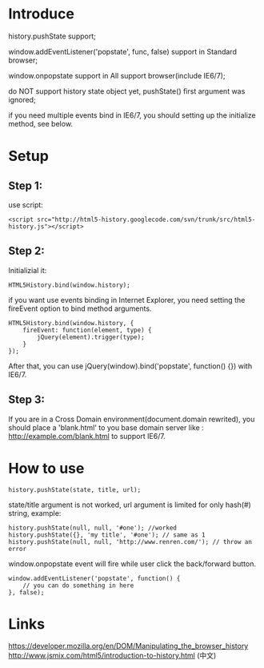 # Introduce

history.pushState support;

window.addEventListener('popstate', func, false) support in Standard browser;

window.onpopstate support in All support browser(include IE6/7);

do NOT support history state object yet, pushState() first argument was ignored;

if you need multiple events bind in IE6/7, you should setting up the initialize method, see below.

# Setup

## Step 1:

use script: 
```
<script src="http://html5-history.googlecode.com/svn/trunk/src/html5-history.js"></script>
```

## Step 2:

Initializial it:

```
HTML5History.bind(window.history);
```

if you want use events binding in Internet Explorer, you need setting the fireEvent option to bind method arguments.

```
HTML5History.bind(window.history, {
    fireEvent: function(element, type) {
        jQuery(element).trigger(type);
    }
});
```

After that, you can use jQuery(window).bind('popstate', function() {}) with IE6/7.

## Step 3:

If you are in a Cross Domain environment(document.domain rewrited), you should place a 'blank.html' to you base domain server like : http://example.com/blank.html to support IE6/7.

# How to use

```
history.pushState(state, title, url);
```

state/title argument is not worked, url argument is limited for only hash(#) string, example:

```
history.pushState(null, null, '#one'); //worked
history.pushState({}, 'my title', '#one'); // same as 1
history.pushState(null, null, 'http://www.renren.com/'); // throw an error
```

window.onpopstate event will fire while user click the back/forward button.

```
window.addEventListener('popstate', function() {
    // you can do something in here
}, false); 
```

# Links

https://developer.mozilla.org/en/DOM/Manipulating_the_browser_history
http://www.jsmix.com/html5/introduction-to-history.html (中文)
